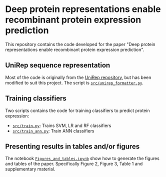 # Deep protein representations enable recombinant protein expression prediction
This repository contains the code developed for the paper "Deep protein representations enable recombinant protein expression prediction".

## UniRep sequence representation
Most of the code is originally from the [UniRep repository](https://github.com/churchlab/UniRep/), but has been modified to suit this project. The script is [`src/unirep_formatter.py`](src/unirep_formatter.py).

## Training classifiers
Two scripts contains the code for training classifiers to predict protein expression:
* [`src/train.py`](src/train.py): Trains SVM, LR and RF classifiers
* [`src/train_ann.py`](src/train_ann.py): Train ANN classifiers

## Presenting results in tables and/or figures
The notebook [`Figures_and_tables.ipynb`](notebooks/Figures_and_tables.ipynb) show how to generate the figures and tables of the paper. Specifically Figure 2, Figure 3, Table 1 and supplementary material.
